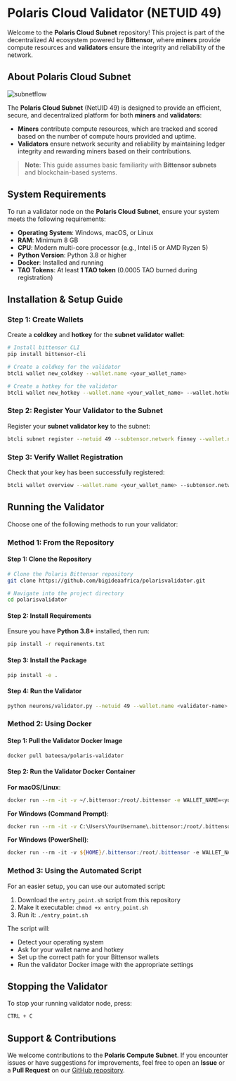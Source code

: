 # Polaris Cloud Validator (NETUID 49)

Welcome to the **Polaris Cloud Subnet** repository! This project is part of the decentralized AI ecosystem powered by **Bittensor**, where **miners** provide compute resources and **validators** ensure the integrity and reliability of the network.

## About Polaris Cloud Subnet

![subnetflow](https://github.com/user-attachments/assets/0f009ad7-2e41-4e0b-ab3c-64d0c146fdc7)

The **Polaris Cloud Subnet** (NetUID 49) is designed to provide an efficient, secure, and decentralized platform for both **miners** and **validators**:
- **Miners** contribute compute resources, which are tracked and scored based on the number of compute hours provided and uptime.
- **Validators** ensure network security and reliability by maintaining ledger integrity and rewarding miners based on their contributions.

> **Note**: This guide assumes basic familiarity with **Bittensor subnets** and blockchain-based systems.

## System Requirements

To run a validator node on the **Polaris Cloud Subnet**, ensure your system meets the following requirements:
- **Operating System**: Windows, macOS, or Linux
- **RAM**: Minimum 8 GB
- **CPU**: Modern multi-core processor (e.g., Intel i5 or AMD Ryzen 5)
- **Python Version**: Python 3.8 or higher
- **Docker**: Installed and running
- **TAO Tokens**: At least **1 TAO token** (0.0005 TAO burned during registration)

## Installation & Setup Guide

### Step 1: Create Wallets

Create a **coldkey** and **hotkey** for the **subnet validator wallet**:
```bash
# Install bittensor CLI
pip install bittensor-cli

# Create a coldkey for the validator
btcli wallet new_coldkey --wallet.name <your_wallet_name>

# Create a hotkey for the validator
btcli wallet new_hotkey --wallet.name <your_wallet_name> --wallet.hotkey default
```

### Step 2: Register Your Validator to the Subnet

Register your **subnet validator key** to the subnet:
```bash
btcli subnet register --netuid 49 --subtensor.network finney --wallet.name <your_wallet_name> --wallet.hotkey default
```

### Step 3: Verify Wallet Registration

Check that your key has been successfully registered:
```bash
btcli wallet overview --wallet.name <your_wallet_name> --subtensor.network finney
```

## Running the Validator

Choose one of the following methods to run your validator:

### Method 1: From the Repository

#### Step 1: Clone the Repository
```bash
# Clone the Polaris Bittensor repository
git clone https://github.com/bigideaafrica/polarisvalidator.git

# Navigate into the project directory
cd polarisvalidator
```

#### Step 2: Install Requirements
Ensure you have **Python 3.8+** installed, then run:
```bash
pip install -r requirements.txt
```

#### Step 3: Install the Package
```bash
pip install -e .
```

#### Step 4: Run the Validator
```bash 
python neurons/validator.py --netuid 49 --wallet.name <validator-name> --wallet.hotkey <hot-key> --logging.debug
```

### Method 2: Using Docker

#### Step 1: Pull the Validator Docker Image
```bash
docker pull bateesa/polaris-validator
```

#### Step 2: Run the Validator Docker Container

**For macOS/Linux**:
```bash
docker run --rm -it -v ~/.bittensor:/root/.bittensor -e WALLET_NAME=<your_wallet_name> -e WALLET_HOTKEY=default  bateesa/polaris-validator
```

**For Windows (Command Prompt)**:
```bash
docker run --rm -it -v C:\Users\YourUsername\.bittensor:/root/.bittensor -e WALLET_NAME=<your_wallet_name> -e WALLET_HOTKEY=default bateesa/polaris-validator
```

**For Windows (PowerShell)**:
```powershell
docker run --rm -it -v ${HOME}/.bittensor:/root/.bittensor -e WALLET_NAME=<your_wallet_name> -e WALLET_HOTKEY=default   bateesa/polaris-validator
```

### Method 3: Using the Automated Script

For an easier setup, you can use our automated script:

1. Download the `entry_point.sh` script from this repository
2. Make it executable: `chmod +x entry_point.sh`
3. Run it: `./entry_point.sh`

The script will:
- Detect your operating system
- Ask for your wallet name and hotkey
- Set up the correct path for your Bittensor wallets
- Run the validator Docker image with the appropriate settings

## Stopping the Validator

To stop your running validator node, press:
```bash
CTRL + C
```

## Support & Contributions

We welcome contributions to the **Polaris Compute Subnet**. If you encounter issues or have suggestions for improvements, feel free to open an **Issue** or a **Pull Request** on our [GitHub repository](https://github.com/bigideaafrica/polarisvalidator).
